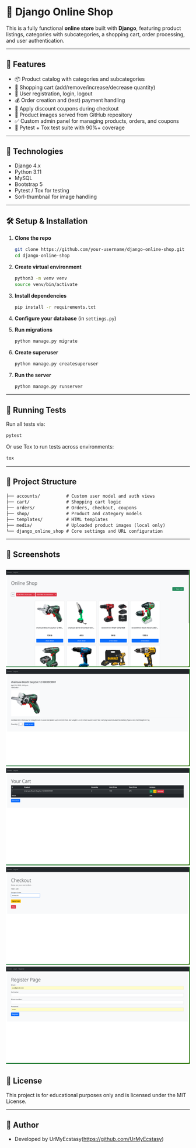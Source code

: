 # 🏩 Django Online Shop

This is a fully functional **online store** built with **Django**, featuring product listings, categories with subcategories, a shopping cart, order processing, and user authentication.

---

## 🚀 Features

- 📦 Product catalog with categories and subcategories
- 🛒 Shopping cart (add/remove/increase/decrease quantity)
- 🔐 User registration, login, logout
- 💰 Order creation and (test) payment handling
- 🍻 Apply discount coupons during checkout
- 📁 Product images served from GitHub repository
- ✅ Custom admin panel for managing products, orders, and coupons
- 🧪 Pytest + Tox test suite with 90%+ coverage

---

## 🧠 Technologies

- Django 4.x
- Python 3.11
- MySQL
- Bootstrap 5
- Pytest / Tox for testing
- Sorl-thumbnail for image handling

---

## 🛠️ Setup & Installation

1. **Clone the repo**
   ```bash
   git clone https://github.com/your-username/django-online-shop.git
   cd django-online-shop
   ```

2. **Create virtual environment**
   ```bash
   python3 -m venv venv
   source venv/bin/activate
   ```

3. **Install dependencies**
   ```bash
   pip install -r requirements.txt
   ```

4. **Configure your database** (in `settings.py`)

5. **Run migrations**
   ```bash
   python manage.py migrate
   ```

6. **Create superuser**
   ```bash
   python manage.py createsuperuser
   ```

7. **Run the server**
   ```bash
   python manage.py runserver
   ```

---

## 🧪 Running Tests

Run all tests via:

```bash
pytest
```

Or use Tox to run tests across environments:

```bash
tox
```

---

## 📁 Project Structure

```
├── accounts/          # Custom user model and auth views
├── cart/              # Shopping cart logic
├── orders/            # Orders, checkout, coupons
├── shop/              # Product and category models
├── templates/         # HTML templates
├── media/             # Uploaded product images (local only)
└── django_online_shop # Core settings and URL configuration
```

---

## 📸 Screenshots

![img_1.png](img_1.png)
![img.png](img.png)
![img_2.png](img_2.png)
![img_3.png](img_3.png)
![img_4.png](img_4.png)
---

## 📜 License

This project is for educational purposes only and is licensed under the MIT License.

---

## 👤 Author

- Developed by UrMyEcstasy(https://github.com/UrMyEcstasy)

